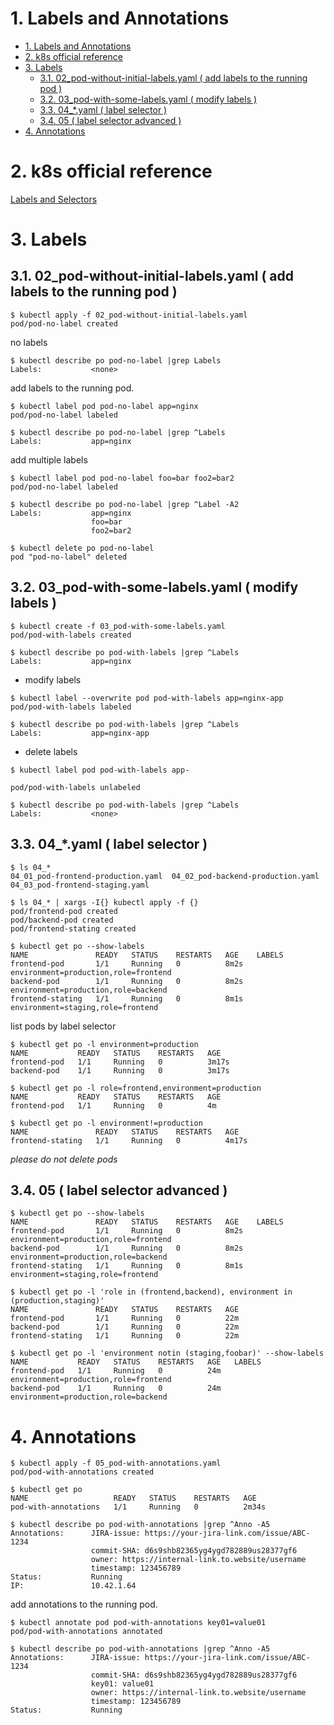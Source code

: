 # 1. Labels and Annotations

- [1. Labels and Annotations](#1-labels-and-annotations)
- [2. k8s official reference](#2-k8s-official-reference)
- [3. Labels](#3-labels)
  - [3.1. 02\_pod-without-initial-labels.yaml ( add labels to the running pod )](#31-02_pod-without-initial-labelsyaml--add-labels-to-the-running-pod-)
  - [3.2. 03\_pod-with-some-labels.yaml ( modify labels )](#32-03_pod-with-some-labelsyaml--modify-labels-)
  - [3.3. 04\_\*.yaml ( label selector )](#33-04_yaml--label-selector-)
  - [3.4. 05 ( label selector advanced )](#34-05--label-selector-advanced-)
- [4. Annotations](#4-annotations)

# 2. k8s official reference

[Labels and Selectors](#https://kubernetes.io/docs/concepts/overview/working-with-objects/labels/)

# 3. Labels

## 3.1. 02_pod-without-initial-labels.yaml ( add labels to the running pod )

```
$ kubectl apply -f 02_pod-without-initial-labels.yaml 
pod/pod-no-label created
```

no labels
```
$ kubectl describe po pod-no-label |grep Labels
Labels:           <none>
```

add labels to the running pod.
```
$ kubectl label pod pod-no-label app=nginx
pod/pod-no-label labeled

$ kubectl describe po pod-no-label |grep ^Labels
Labels:           app=nginx
```

add multiple labels
```
$ kubectl label pod pod-no-label foo=bar foo2=bar2
pod/pod-no-label labeled

$ kubectl describe po pod-no-label |grep ^Label -A2
Labels:           app=nginx
                  foo=bar
                  foo2=bar2
```

```
$ kubectl delete po pod-no-label 
pod "pod-no-label" deleted
```

## 3.2. 03_pod-with-some-labels.yaml ( modify labels )

```
$ kubectl create -f 03_pod-with-some-labels.yaml 
pod/pod-with-labels created

$ kubectl describe po pod-with-labels |grep ^Labels
Labels:           app=nginx
```

- modify labels
```
$ kubectl label --overwrite pod pod-with-labels app=nginx-app
pod/pod-with-labels labeled

$ kubectl describe po pod-with-labels |grep ^Labels
Labels:           app=nginx-app
```

- delete labels

```
$ kubectl label pod pod-with-labels app-

pod/pod-with-labels unlabeled

$ kubectl describe po pod-with-labels |grep ^Labels
Labels:           <none>
```

## 3.3. 04_*.yaml ( label selector )

```
$ ls 04_*
04_01_pod-frontend-production.yaml  04_02_pod-backend-production.yaml  04_03_pod-frontend-staging.yaml

$ ls 04_* | xargs -I{} kubectl apply -f {}
pod/frontend-pod created
pod/backend-pod created
pod/frontend-stating created
```

```
$ kubectl get po --show-labels 
NAME               READY   STATUS    RESTARTS   AGE    LABELS
frontend-pod       1/1     Running   0          8m2s   environment=production,role=frontend
backend-pod        1/1     Running   0          8m2s   environment=production,role=backend
frontend-stating   1/1     Running   0          8m1s   environment=staging,role=frontend
```

list pods by label selector
```
$ kubectl get po -l environment=production
NAME           READY   STATUS    RESTARTS   AGE
frontend-pod   1/1     Running   0          3m17s
backend-pod    1/1     Running   0          3m17s

$ kubectl get po -l role=frontend,environment=production
NAME           READY   STATUS    RESTARTS   AGE
frontend-pod   1/1     Running   0          4m

$ kubectl get po -l environment!=production
NAME               READY   STATUS    RESTARTS   AGE
frontend-stating   1/1     Running   0          4m17s
```

*please do not delete pods*

## 3.4. 05 ( label selector advanced )

```
$ kubectl get po --show-labels 
NAME               READY   STATUS    RESTARTS   AGE    LABELS
frontend-pod       1/1     Running   0          8m2s   environment=production,role=frontend
backend-pod        1/1     Running   0          8m2s   environment=production,role=backend
frontend-stating   1/1     Running   0          8m1s   environment=staging,role=frontend
```

```
$ kubectl get po -l 'role in (frontend,backend), environment in (production,staging)'
NAME               READY   STATUS    RESTARTS   AGE
frontend-pod       1/1     Running   0          22m
backend-pod        1/1     Running   0          22m
frontend-stating   1/1     Running   0          22m
```

```
$ kubectl get po -l 'environment notin (staging,foobar)' --show-labels 
NAME           READY   STATUS    RESTARTS   AGE   LABELS
frontend-pod   1/1     Running   0          24m   environment=production,role=frontend
backend-pod    1/1     Running   0          24m   environment=production,role=backend
```

# 4. Annotations

```text
$ kubectl apply -f 05_pod-with-annotations.yaml
pod/pod-with-annotations created
```

```text
$ kubectl get po
NAME                   READY   STATUS    RESTARTS   AGE
pod-with-annotations   1/1     Running   0          2m34s
```

```text
$ kubectl describe po pod-with-annotations |grep ^Anno -A5
Annotations:      JIRA-issue: https://your-jira-link.com/issue/ABC-1234
                  commit-SHA: d6s9shb82365yg4ygd782889us28377gf6
                  owner: https://internal-link.to.website/username
                  timestamp: 123456789
Status:           Running
IP:               10.42.1.64
```

add annotations to the running pod.
```text
$ kubectl annotate pod pod-with-annotations key01=value01
pod/pod-with-annotations annotated

$ kubectl describe po pod-with-annotations |grep ^Anno -A5
Annotations:      JIRA-issue: https://your-jira-link.com/issue/ABC-1234
                  commit-SHA: d6s9shb82365yg4ygd782889us28377gf6
                  key01: value01
                  owner: https://internal-link.to.website/username
                  timestamp: 123456789
Status:           Running
```


